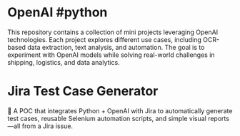 # OpenAI #python 
This repository contains a collection of mini projects leveraging OpenAI technologies. 
Each project explores different use cases, including OCR-based data extraction, text analysis, and automation.
The goal is to experiment with OpenAI models while solving real-world challenges in shipping, logistics, and data analytics.

# Jira Test Case Generator
🚀 A POC that integrates Python + OpenAI with Jira to automatically generate test cases, reusable Selenium automation scripts, and simple visual reports—all from a Jira issue.
